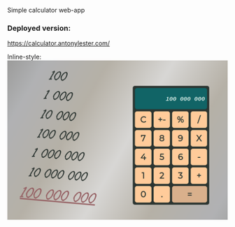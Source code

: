 Simple calculator web-app 

### Deployed version:

<https://calculator.antonylester.com/>

Inline-style: 
![alt text](https://github.com/Antony-Lester/simple-calculator/blob/main/preview.png "calculator preview")

